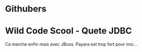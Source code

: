 # Githubers
<h1>Wild Code Scool - Quete JDBC</h1>

<p>Ca marche enfin mais avec JBoss. Payara est trop fort pour moi...</p>
<p></p> 

